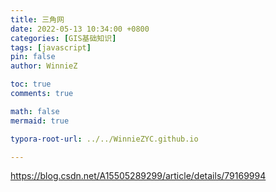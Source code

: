 ```yaml
---
title: 三角网
date: 2022-05-13 10:34:00 +0800
categories: [GIS基础知识]
tags: [javascript]
pin: false
author: WinnieZ

toc: true
comments: true

math: false
mermaid: true

typora-root-url: ../../WinnieZYC.github.io

---
```


https://blog.csdn.net/A15505289299/article/details/79169994
